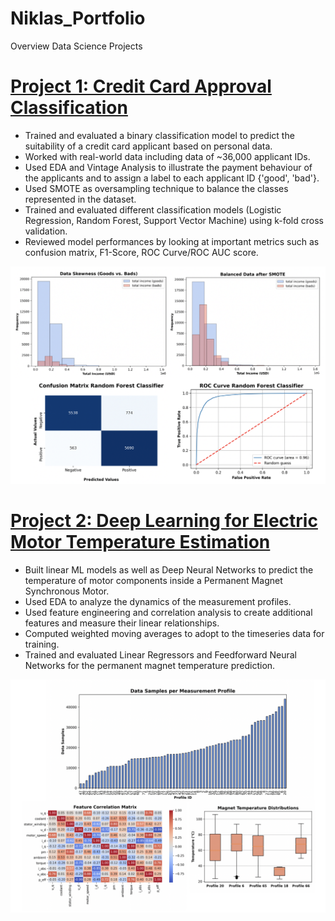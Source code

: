 # Niklas_Portfolio
Overview Data Science Projects

# [Project 1: Credit Card Approval Classification](https://github.com/nikprt/Creditcard_Approval_Classification)
* Trained and evaluated a binary classification model to predict the suitability of a credit card applicant based on personal data.
* Worked with real-world data including data of ~36,000 applicant IDs.
* Used EDA and Vintage Analysis to illustrate the payment behaviour of the applicants and to assign a label to each applicant ID {'good', 'bad'}.
* Used SMOTE as oversampling technique to balance the classes represented in the dataset.
* Trained and evaluated different classification models (Logistic Regression, Random Forest, Support Vector Machine) using k-fold cross validation.
* Reviewed model performances by looking at important metrics such as confusion matrix, F1-Score, ROC Curve/ROC AUC score.

![](/images/cc_figures.png)


# [Project 2: Deep Learning for Electric Motor Temperature Estimation](https://github.com/nikprt/PMSM_Temperature_Estimation)
* Built linear ML models as well as Deep Neural Networks to predict the temperature of motor components inside a Permanent Magnet Synchronous Motor.
* Used EDA to analyze the dynamics of the measurement profiles.
* Used feature engineering and correlation analysis to create additional features and measure their linear relationships.
* Computed weighted moving averages to adopt to the timeseries data for training.
* Trained and evaluated Linear Regressors and Feedforward Neural Networks for the permanent magnet temperature prediction.

![](/images/eda_figures.png)
